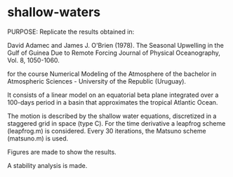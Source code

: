 # shallow-waters

PURPOSE: Replicate the results obtained in:

David Adamec and James J. O'Brien (1978). The Seasonal Upwelling in the Gulf of Guinea Due to Remote Forcing
Journal of Physical Oceanography, Vol. 8, 1050-1060.

for the course Numerical Modeling of the Atmosphere of the bachelor in
Atmospheric Sciences - University of the Republic (Uruguay).

It consists of a linear model on an equatorial beta plane integrated over
a 100-days period in a basin that approximates the tropical Atlantic
Ocean.

The motion is described by the shallow water equations, discretized in a
staggered grid in space (type C). For the time derivative a leapfrog 
scheme (leapfrog.m) is considered. Every 30 iterations, the Matsuno 
scheme (matsuno.m) is used. 

Figures are made to show the results.

A stability analysis is made.
